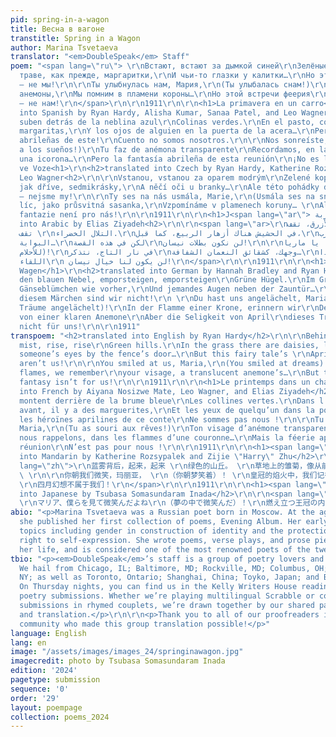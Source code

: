 ```yaml
---
pid: spring-in-a-wagon
title: Весна в вагоне
transtitle: Spring in a Wagon
author: Marina Tsvetaeva
translator: "<em>DoubleSpeak</em> Staff"
poem: "<span lang=\"ru\"> \r\nВстают, встают за дымкой синей\r\nЗелёные холмы.\r\nВ
  траве, как прежде, маргаритки,\r\nИ чьи-то глазки у калитки…\r\nНо этой сказки героини\r\nАпрельские
  — не мы!\r\n\r\nТы улыбнулась нам, Мария,\r\n(Ты улыбалась снам!)\r\nТвой лик, прозрачней
  анемоны,\r\nМы помним в пламени короны…\r\nНо этой встречи феерия\r\nАпрельская
  — не нам!\r\n</span>\r\n\r\n1911\r\n\r\n<h1>La primavera en un carro<h1>\r\n<h2>translated
  into Spanish by Ryan Hardy, Alisha Kumar, Sanaa Patel, and Leo Wagner<h2>\r\n\r\nSuben,
  suben detrás de la neblina azul\r\nColinas verdes.\r\nEn el pasto, como antes, hay
  margaritas,\r\nY los ojos de alguien en la puerta de la acera…\r\nPero las heroínas
  abrileñas de este!\r\nCuento no somos nosotros.\r\n\r\nNos sonreíste, Maria,\r\n(Sonreíste
  a los sueños!)\r\nTu faz de anémona transparente\r\nRecordamos, en las llamas de
  una icorona…\r\nPero la fantasía abrileña de esta reunión\r\n¡No es la nuestra!\r\n\r\n1911\r\n\r\n<h1>Jaro
  ve Voze<h1>\r\n<h2>translated into Czech by Ryan Hardy, Katherine Rozsypalek, and
  Leo Wagner<h2>\r\n\r\nVstanou, vstanou za oparem modrým\r\nZelené kopce.\r\nV trávě,
  jak dříve, sedmikrásky,\r\nA něčí oči u branky…\r\nAle této pohádky dubnové\r\nHrdinky
  — nejsme my!\r\n\r\nTy ses na nás usmála, Marie,\r\n(Usmála ses na sny!)\r\nTvůj
  líc, jako průsvitná sasanka,\r\nVzpomínáme v plamenech koruny… \r\nAle tohle setkání\r\nDubnové
  fantazie není pro nás!\r\n\r\n1911\r\n\r\n<h1>J<span lang=\"ar\"> الربيع في عربة</span><h1>\r\n<h2>translated
  into Arabic by Elias Ziyadeh<h2>\r\n\r\n<span lang=\"ar>\r\nخلف الضباب الأزرق، تقف،
  تقف \r\nالتلال الخضراء.\r\nفي الحشيش هناك أزهار الربيع، كما قبل،\r\nوعيناه من قرب
  البوابة…\r\nلكن في هذه القصة\r\nلن نكون بطلات نيسان!\r\n\r\nابتسمت لنا يا ماريا!\r\n(ابتسمت
  للأحلام)!\r\nفي نار التاج، نتذكر\r\nوجهك، كشقائق النعمان الشفافة…\r\nلكن في هذا
  اللقاء\r\n لن يكون لنا خيال نيسان!\r\n</span>\r\n\r\n1911\r\n\r\n<h1>Frühling im
  Wagen</h1>\r\n<h2>translated into German by Hannah Bradley and Ryan Hardy</h2>\r\n\r\nHinter
  den blauen Nebel, emporsteigen, emporsteigen\r\nGrüne Hügel.\r\nIm Gras gibt es
  Gänseblümchen wie vorher,\r\nUnd jemandes Augen neben der Zauntür…\r\nAber die April-Heldinnen\r\nin
  diesem Märchen sind wir nicht!\r\n \r\nDu hast uns angelächelt, Maria,\r\n(Du hast
  Träume angelächelt)!\r\nIn der Flamme einer Krone, erinnern wir\r\nDein Antlitz,
  von einer klaren Anemone\r\nAber die Seligkeit von April\r\ndieses Treffens ist
  nicht für uns!\r\n\r\n1911"
transpoem: "<h2>translated into English by Ryan Hardy</h2>\r\n\r\nBehind the blue
  mist, rise, rise\r\nGreen hills.\r\nIn the grass there are daisies, like before,\r\nAnd
  someone’s eyes by the fence’s door…\r\nBut this fairy tale’s \r\nApril heroines
  aren’t us!\r\n\r\nYou smiled at us, Maria,\r\n(You smiled at dreams)!\r\nIn a crown’s
  flames, we remember\r\nyour visage, a translucent anemone’s…\r\nBut this meeting’s\r\nApril
  fantasy isn’t for us!\r\n\r\n1911\r\n\r\n<h1>Le printemps dans un chariot</h1>\r\n<h2>translated
  into French by Aiyana Nosizwe Mate, Leo Wagner, and Elias Ziyadeh</h2>\r\n\r\nMontent,
  montent derrière de la brume bleue\r\nLes collines vertes.\r\nDans l’herbe, comme
  avant, il y a des marguerites,\r\nEt les yeux de quelqu’un dans la porte de la clôture…\r\nMais
  les héroïnes aprilines de ce conte\r\nNe sommes pas nous !\r\n\r\nTu nous a souri,
  Maria,\r\n(Tu as souri aux rêves!)\r\nTon visage d’anémone transparente\r\nNous
  nous rappelons, dans les flammes d’une couronne…\r\nMais la féerie apriline de cette
  réunion\r\nN’est pas pour nous !\r\n\r\n1911\r\n\r\n<h1><span lang=\"zh\">马车里的春天</span></h1>\r\n<h2>translated
  into Mandarin by Katherine Rozsypalek and Zijie \"Harry\" Zhu</h2>\r\n\r\n<span
  lang=\"zh\">\r\n蓝雾背后，起来，起来 \r\n绿色的山丘。 \r\n草地上的雏菊，像从前那样， \r\n栅栏门边有人的眼睛… \r\n但这个童话里\r\n四月女英雄不是我们！
  \ \r\n\r\n你朝我们微笑，玛丽亚， \r\n（你朝梦笑着）！ \r\n皇冠的焰火中，我们记得 \r\n你的容颜，半透明的银莲… \r\n但这趟相遇里的
  \r\n四月幻想不属于我们！\r\n</span>\r\n\r\n1911\r\n\r\n<h1><span lang=\"ja\">春の馬車</span></h1>\r\n<h2>translated
  into Japanese by Tsubasa Somasundaram Inada</h2>\r\n\r\n<span lang=\"ja\">\r\n青い霧の向こうに、高く昇る\r\n翡翠の丘\r\n野原の中のヒナギクは、色褪せず\r\n潜り戸の隙間には誰かの瞳。\r\nでもこのおとぎ話の、\r\n四月のヒロインは、僕らじゃない！\r\n
  \r\nマリア、僕らを見て微笑んだよね\r\n（夢の中で微笑んだ）！\r\n燃え立つ王冠の内に浮かぶ、\r\nあなたの面影、透き通ったアネモネ\r\nしかしこの邂逅は、\r\n四月の陽炎は、遥か遠くでなびいていた\r\n</span>\r\n\r\n1911"
abio: "<p>Marina Tsvetaeva was a Russian poet born in Moscow. At the age of eighteen,
  she published her first collection of poems, Evening Album. Her early works explore
  topics including gender in construction of identity and the protection of individual
  right to self-expression. She wrote poems, verse plays, and prose pieces throughout
  her life, and is considered one of the most renowned poets of the twentieth century.</p>"
tbio: "<p><em>DoubleSpeak</em>’s staff is a group of poetry lovers and language aficionados.
  We hail from Chicago, IL; Baltimore, MD; Rockville, MD; Columbus, OH; Bronxville,
  NY; as well as Toronto, Ontario; Shanghai, China; Toyko, Japan; and Beirut, Lebanon.
  On Thursday nights, you can find us in the Kelly Writers House reading through beautiful
  poetry submissions. Whether we’re playing multilingual Scrabble or commenting on
  submissions in rhymed couplets, we’re drawn together by our shared passion for language
  and translation.</p>\r\n\r\n<p>Thank you to all of our proofreaders in the <em>DoubleSpeak</em>
  community who made this group translation possible!</p>"
language: English
lang: en
image: "/assets/images/images_24/springinawagon.jpg"
imagecredit: photo by Tsubasa Somasundaram Inada
edition: '2024'
pagetype: submission
sequence: '0'
order: '29'
layout: poempage
collection: poems_2024
---
```


